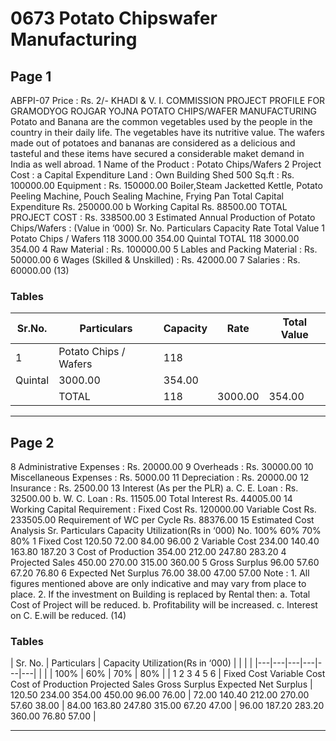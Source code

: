 # 0673 Potato Chipswafer Manufacturing

## Page 1

ABFPI-07 Price : Rs. 2/- KHADI & V. I. COMMISSION PROJECT PROFILE FOR GRAMODYOG ROJGAR YOJNA POTATO CHIPS/WAFER MANUFACTURING Potato and Banana are the common vegetables used by the people in the country in their daily life. The vegetables have its nutritive value. The wafers made out of potatoes and bananas are considered as a delicious and tasteful and these items have secured a considerable maket demand in India as well abroad. 1 Name of the Product : Potato Chips/Wafers 2 Project Cost : a Capital Expenditure Land : Own Building Shed 500 Sq.ft : Rs. 100000.00 Equipment : Rs. 150000.00 Boiler,Steam Jacketted Kettle, Potato Peeling Machine, Pouch Sealing Machine, Frying Pan Total Capital Expenditure Rs. 250000.00 b Working Capital Rs. 88500.00 TOTAL PROJECT COST : Rs. 338500.00 3 Estimated Annual Production of Potato Chips/Wafers : (Value in ‘000) Sr. No. Particulars Capacity Rate Total Value 1 Potato Chips / Wafers 118 3000.00 354.00 Quintal TOTAL 118 3000.00 354.00 4 Raw Material : Rs. 100000.00 5 Lables and Packing Material : Rs. 50000.00 6 Wages (Skilled & Unskilled) : Rs. 42000.00 7 Salaries : Rs. 60000.00 (13)

### Tables

| Sr.No. | Particulars | Capacity | Rate | Total Value |
|---|---|---|---|---|
| 1 | Potato Chips / Wafers | 118
Quintal | 3000.00 | 354.00 |
|  | TOTAL | 118 | 3000.00 | 354.00 |

---

## Page 2

8 Administrative Expenses : Rs. 20000.00 9 Overheads : Rs. 30000.00 10 Miscellaneous Expenses : Rs. 5000.00 11 Depreciation : Rs. 20000.00 12 Insurance : Rs. 2500.00 13 Interest (As per the PLR) a. C. E. Loan : Rs. 32500.00 b. W. C. Loan : Rs. 11505.00 Total Interest Rs. 44005.00 14 Working Capital Requirement : Fixed Cost Rs. 120000.00 Variable Cost Rs. 233505.00 Requirement of WC per Cycle Rs. 88376.00 15 Estimated Cost Analysis Sr. Particulars Capacity Utilization(Rs in ‘000) No. 100% 60% 70% 80% 1 Fixed Cost 120.50 72.00 84.00 96.00 2 Variable Cost 234.00 140.40 163.80 187.20 3 Cost of Production 354.00 212.00 247.80 283.20 4 Projected Sales 450.00 270.00 315.00 360.00 5 Gross Surplus 96.00 57.60 67.20 76.80 6 Expected Net Surplus 76.00 38.00 47.00 57.00 Note : 1. All figures mentioned above are only indicative and may vary from place to place. 2. If the investment on Building is replaced by Rental then: a. Total Cost of Project will be reduced. b. Profitability will be increased. c. Interest on C. E.will be reduced. (14)

### Tables

| Sr.
No. | Particulars | Capacity Utilization(Rs in ‘000) |  |  |  |
|---|---|---|---|---|---|
|  |  | 100% | 60% | 70% | 80% |
| 1
2
3
4
5
6 | Fixed Cost
Variable Cost
Cost of Production
Projected Sales
Gross Surplus
Expected Net Surplus | 120.50
234.00
354.00
450.00
96.00
76.00 | 72.00
140.40
212.00
270.00
57.60
38.00 | 84.00
163.80
247.80
315.00
67.20
47.00 | 96.00
187.20
283.20
360.00
76.80
57.00 |

---
